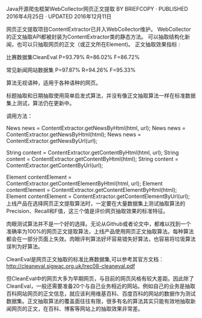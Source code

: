 Java开源爬虫框架WebCollector网页正文提取
BY BRIEFCOPY · PUBLISHED 2016年4月25日 · UPDATED 2016年12月11日

网页正文提取项目ContentExtractor已并入WebCollector维护。
WebCollector的正文抽取API都被封装为ContentExtractor类的静态方法。 可以抽取结构化新闻，也可以只抽取网页的正文（或正文所在Element)。
正文抽取效果指标 :

比赛数据集CleanEval P=93.79% R=86.02% F=86.72%

常见新闻网站数据集 P=97.87% R=94.26% F=95.33%

算法无视语种，适用于各种语种的网页。

标题抽取和日期抽取使用简单启发式算法，并没有像正文抽取算法一样在标准数据集上测试，算法仍在更新中。

调用方法：

News news = ContentExtractor.getNewsByHtml(html, url);
News news = ContentExtractor.getNewsByHtml(html);
News news = ContentExtractor.getNewsByUrl(url);

String content = ContentExtractor.getContentByHtml(html, url);
String content = ContentExtractor.getContentByHtml(html);
String content = ContentExtractor.getContentByUrl(url);

Element contentElement = ContentExtractor.getContentElementByHtml(html, url);
Element contentElement = ContentExtractor.getContentElementByHtml(html);
Element contentElement = ContentExtractor.getContentElementByUrl(url);
上线产品在选择网页正文提取算法时，一定要在大量数据集上测试抽取算法的Precision、Recall和F值，这三个值是评价网页抽取效果的标准特征。

肉眼测试算法并不是一个好的选择。无论从Github或者论文中，都难以找到一个准确率为100%的网页正文提取算法，上线产品使用网页正文抽取算法。每种算法都会在一部分页面上失效。肉眼评判算法好坏容易错失好算法，也容易将垃圾算法误判为好算法。

CleanEval是网页正文抽取的标准比赛数据集,可以参考其官方文档：http://cleaneval.sigwac.org.uk/lrec08-cleaneval.pdf

但CleanEval中的网页大多为早期网页，与目前的网页风格有较大差距。因此除了CleanEval，一般还需要准备20个与自己业务相近的网站。例如自己的业务是抽取百科网站网页的正文信息，就应该利用维基百科、百度百科的网站的数据作为测试数据集。正文抽取算法的覆盖面往往有限，很多有名的算法其实只能有效地抽取新闻网页的正文，在百科、博客等网站上的抽取效果非常差。
